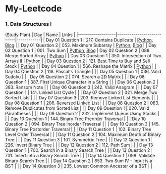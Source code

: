 # My-Leetcode
### 1. Data Structures I
(Study Plan)
| Day               | Name                      | Links |
|-------------------|---------------------------|------------|
| Day 01 Question 1  | 217. Contains Duplicate  | [Python](https://github.com/nazianafis/My-LeetCode/blob/main/217_Contains_Duplicate.py), [Blog](https://nazianafis.medium.com/217-contains-duplicate-11deb6f066bb) |
| Day 01 Question 2  | 053. Maximum Subarray    | [Python](https://github.com/nazianafis/My-LeetCode/blob/main/53-Maximum-Subarray.py), [Blog](https://nazianafis.medium.com/53-maximum-subarray-61675c4ddaa3)    |
| Day 02 Question 1  | 001. Two Sum             | [Python](https://github.com/nazianafis/My-LeetCode/blob/main/1-Two-Sum.py), [Blog](https://nazianafis.medium.com/1-two-sum-39b232cabec4)
| Day 02 Question 2  | 088. Merge Sorted Array  | [Python](https://github.com/nazianafis/My-LeetCode/blob/main/88-Merge-Sorted-Array.py) |
| Day 03 Question 1  | 350. Intersection of Two Arrays II    | [Python](https://github.com/nazianafis/My-LeetCode/blob/main/350-Intersection-of-Two-Arrays-II.py) |
| Day 03 Question 2  | 121. Best Time to Buy and Sell Stock  | [Python](https://github.com/nazianafis/My-LeetCode/blob/main/121-Best-Time-to-Buy-and-Sell-Stock.py) |
| Day 04 Question 1 | 566. Reshape the Matrix   | [Python](https://github.com/nazianafis/My-LeetCode/blob/main/566-Reshape-the-Matrix.py) |
| Day 04 Question 2 | 118. Pascal's Triangle    |  |
| Day 05 Question 1 | 036. Valid Sudoku         |  |
| Day 05 Question 2 | 074. Search a 2D Matrix   |  |
| Day 06 Question 1 | 387. First Unique Character in a String |  |
| Day 06 Question 2 | 383. Ransom Note          |  |
| Day 06 Question 3 | 242. Valid Anagram        |  |
| Day 07 Question 1 | 141. Linked List Cycle    |  |
| Day 07 Question 2 | 021. Merge Two Sorted Lists |  |
| Day 07 Question 3 | 203. Remove Linked List Elements |  |
| Day 08 Question 1 | 206. Reversed Linked List |  |
| Day 08 Question 2 | 083. Remove Duplicates from Sorted List |  |
| Day 09 Question 1 | 020. Valid Parantheses    |  |
| Day 09 Question 2 | 232. Implement Queue Using Stacks |  |
| Day 10 Question 1 | 144. Binary Tree Preorder Traversal |  |
| Day 10 Question 2 | 094. Binary Tree Inorder Traversal |  |
| Day 10 Question 3 | 145. Binary Tree Postorder Traversal |  |
| Day 11 Question 1 | 102. Binary Tree Level Order Traversal |  |
| Day 11 Question 2 | 104. Maximum Depth of Binary Tree |  |
| Day 11 Question 3 | 101. Symmetric Tree       |  |
| Day 12 Question 1 | 226. Invert Binary Tree   |  |
| Day 12 Question 2 | 112. Path Sum             |  |
| Day 13 Question 1 | 700. Search in a Binary Search Tree |  |
| Day 13 Question 2 | 701. Insert into a Binary Search Tree |  |
| Day 14 Question 1 | 098. Validate Binary Search Tree |  |
| Day 14 Question 2 | 653. Two Sum IV - Input is a BST |  |
| Day 14 Question 3 | 235. Lowest Common Ancester of a BST |  |
